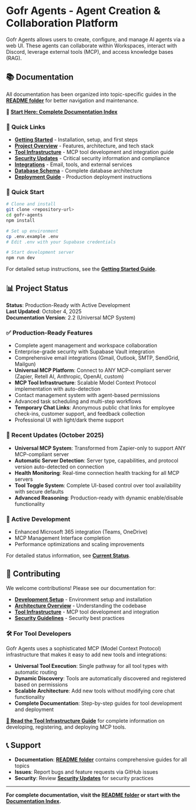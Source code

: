# Gofr Agents - Agent Creation & Collaboration Platform

Gofr Agents allows users to create, configure, and manage AI agents via a web UI. These agents can collaborate within Workspaces, interact with Discord, leverage external tools (MCP), and access knowledge bases (RAG).

## 📚 Documentation

All documentation has been organized into topic-specific guides in the **[README folder](README/)** for better navigation and maintenance.

**📖 [Start Here: Complete Documentation Index](README/index.md)**

### 🚀 Quick Links
- **[Getting Started](README/getting-started.md)** - Installation, setup, and first steps
- **[Project Overview](README/project-overview.md)** - Features, architecture, and tech stack
- **[Tool Infrastructure](README/tool-infrastructure.md)** - MCP tool development and integration guide
- **[Security Updates](README/security-updates.md)** - Critical security information and compliance
- **[Integrations](README/integrations.md)** - Email, tools, and external services
- **[Database Schema](README/database-schema.md)** - Complete database architecture
- **[Deployment Guide](README/deployment.md)** - Production deployment instructions

### 🎯 Quick Start
```bash
# Clone and install
git clone <repository-url>
cd gofr-agents
npm install

# Set up environment
cp .env.example .env
# Edit .env with your Supabase credentials

# Start development server
npm run dev
```

For detailed setup instructions, see the **[Getting Started Guide](README/getting-started.md)**.

## 📊 Project Status

**Status**: Production-Ready with Active Development  
**Last Updated**: October 4, 2025  
**Documentation Version**: 2.2 (Universal MCP System)

### ✅ Production-Ready Features
- Complete agent management and workspace collaboration
- Enterprise-grade security with Supabase Vault integration
- Comprehensive email integrations (Gmail, Outlook, SMTP, SendGrid, Mailgun)
- **Universal MCP Platform**: Connect to ANY MCP-compliant server (Zapier, Retell AI, Anthropic, OpenAI, custom)
- **MCP Tool Infrastructure**: Scalable Model Context Protocol implementation with auto-detection
- Contact management system with agent-based permissions
- Advanced task scheduling and multi-step workflows
- **Temporary Chat Links**: Anonymous public chat links for employee check-ins, customer support, and feedback collection
- Professional UI with light/dark theme support

### 🎉 Recent Updates (October 2025)
- **Universal MCP System**: Transformed from Zapier-only to support ANY MCP-compliant server
- **Automatic Server Detection**: Server type, capabilities, and protocol version auto-detected on connection
- **Health Monitoring**: Real-time connection health tracking for all MCP servers
- **Tool Toggle System**: Complete UI-based control over tool availability with secure defaults
- **Advanced Reasoning**: Production-ready with dynamic enable/disable functionality

### 🔄 Active Development
- Enhanced Microsoft 365 integration (Teams, OneDrive)
- MCP Management Interface completion
- Performance optimizations and scaling improvements

For detailed status information, see **[Current Status](README/current-status.md)**.

## 🤝 Contributing

We welcome contributions! Please see our documentation for:
- **[Development Setup](README/getting-started.md)** - Environment setup and installation
- **[Architecture Overview](README/project-overview.md)** - Understanding the codebase
- **[Tool Infrastructure](README/tool-infrastructure.md)** - MCP tool development and integration
- **[Security Guidelines](README/security-updates.md)** - Security best practices

### 🛠️ For Tool Developers

Gofr Agents uses a sophisticated MCP (Model Context Protocol) infrastructure that makes it easy to add new tools and integrations:

- **Universal Tool Execution**: Single pathway for all tool types with automatic routing
- **Dynamic Discovery**: Tools are automatically discovered and registered based on permissions  
- **Scalable Architecture**: Add new tools without modifying core chat functionality
- **Complete Documentation**: Step-by-step guides for tool development and deployment

**[📖 Read the Tool Infrastructure Guide](README/tool-infrastructure.md)** for complete information on developing, registering, and deploying MCP tools.

## 📞 Support

- **Documentation**: **[README folder](README/)** contains comprehensive guides for all topics
- **Issues**: Report bugs and feature requests via GitHub issues
- **Security**: Review **[Security Updates](README/security-updates.md)** for security practices

---

**For complete documentation, visit the [README folder](README/) or start with the [Documentation Index](README/index.md).**
